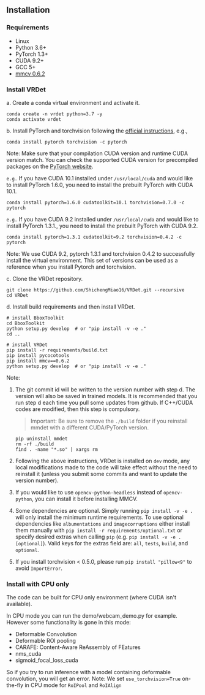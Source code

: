 ## Installation

### Requirements

- Linux
- Python 3.6+
- PyTorch 1.3+
- CUDA 9.2+
- GCC 5+
- [mmcv 0.6.2](https://github.com/open-mmlab/mmcv)

### Install VRDet

a. Create a conda virtual environment and activate it.

```shell
conda create -n vrdet python=3.7 -y
conda activate vrdet
```

b. Install PyTorch and torchvision following the [official instructions](https://pytorch.org/), e.g.,

```shell
conda install pytorch torchvision -c pytorch
```

Note: Make sure that your compilation CUDA version and runtime CUDA version match.
You can check the supported CUDA version for precompiled packages on the [PyTorch website](https://pytorch.org/).

`e.g.` If you have CUDA 10.1 installed under `/usr/local/cuda` and would like to install
PyTorch 1.6.0, you need to install the prebuilt PyTorch with CUDA 10.1.

```shell
conda install pytorch=1.6.0 cudatoolkit=10.1 torchvision=0.7.0 -c pytorch
```

`e.g.` If you have CUDA 9.2 installed under `/usr/local/cuda` and would like to install
PyTorch 1.3.1., you need to install the prebuilt PyTorch with CUDA 9.2.

```shell
conda install pytorch=1.3.1 cudatoolkit=9.2 torchvision=0.4.2 -c pytorch
```

Note: We use CUDA 9.2, pytorch 1.3.1 and torchvision 0.4.2 to successfully install the virtual environment. 
This set of versions can be used as a reference when you install Pytorch and torchvision.

c. Clone the VRDet repository.

```shell
git clone https://github.com/ShichengMiao16/VRDet.git --recursive
cd VRDet
```

d. Install build requirements and then install VRDet.

```shell
# install BboxToolkit
cd BboxToolkit
python setup.py develop  # or "pip install -v -e ."
cd ..

# install VRDet
pip install -r requirements/build.txt
pip install pycocotools
pip install mmcv==0.6.2
python setup.py develop  # or "pip install -v -e ."
```

Note:

1. The git commit id will be written to the version number with step d. The version will also be saved in trained models.
It is recommended that you run step d each time you pull some updates from github. If C++/CUDA codes are modified, then this step is compulsory.

    > Important: Be sure to remove the `./build` folder if you reinstall mmdet with a different CUDA/PyTorch version.

    ```shell
    pip uninstall mmdet
    rm -rf ./build
    find . -name "*.so" | xargs rm
    ```

2. Following the above instructions, VRDet is installed on `dev` mode, any local modifications made to the code will take effect without the need to reinstall it (unless you submit some commits and want to update the version number).

3. If you would like to use `opencv-python-headless` instead of `opencv-python`,
you can install it before installing MMCV.

4. Some dependencies are optional. Simply running `pip install -v -e .` will only install the minimum runtime requirements. To use optional dependencies like `albumentations` and `imagecorruptions` either install them manually with `pip install -r requirements/optional.txt` or specify desired extras when calling `pip` (e.g. `pip install -v -e .[optional]`). Valid keys for the extras field are: `all`, `tests`, `build`, and `optional`.

5. If you install torchvision < 0.5.0, please run `pip install "pillow<9"` to avoid `ImportError`.

### Install with CPU only
The code can be built for CPU only environment (where CUDA isn't available).

In CPU mode you can run the demo/webcam_demo.py for example.
However some functionality is gone in this mode:

- Deformable Convolution
- Deformable ROI pooling
- CARAFE: Content-Aware ReAssembly of FEatures
- nms_cuda
- sigmoid_focal_loss_cuda

So if you try to run inference with a model containing deformable convolution, you will get an error.
Note: We set `use_torchvision=True` on-the-fly in CPU mode for `RoIPool` and `RoIAlign`